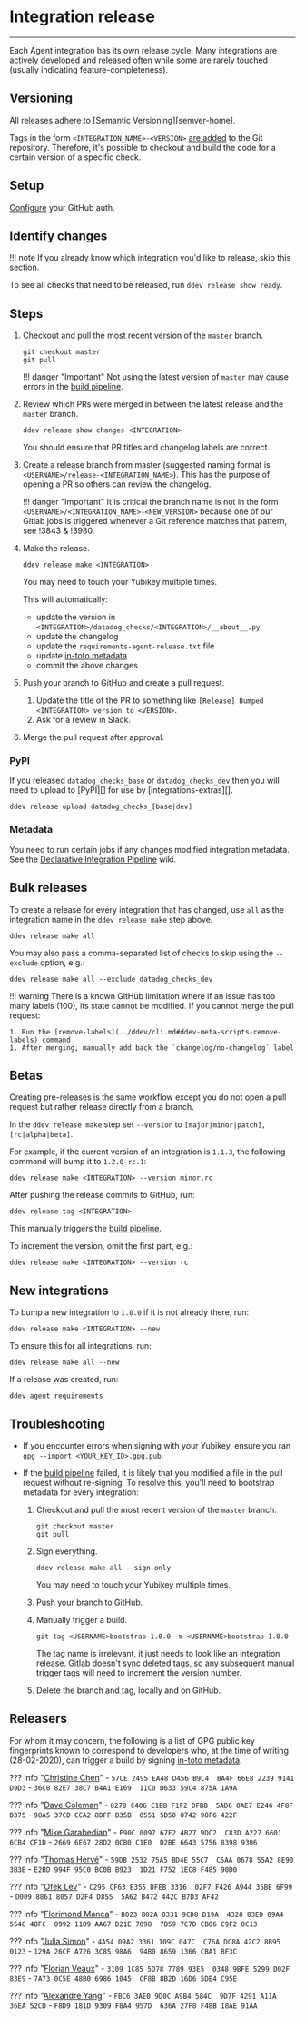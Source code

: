 # Integration release

-----

Each Agent integration has its own release cycle. Many integrations are actively developed and released often while
some are rarely touched (usually indicating feature-completeness).

## Versioning

All releases adhere to [Semantic Versioning][semver-home].

Tags in the form `<INTEGRATION_NAME>-<VERSION>` [are added](../meta/cd.md) to the Git repository. Therefore, it's
possible to checkout and build the code for a certain version of a specific check.

## Setup

[Configure](../ddev/configuration.md#github) your GitHub auth.

## Identify changes

!!! note
    If you already know which integration you'd like to release, skip this section.

To see all checks that need to be released, run `ddev release show ready`.

## Steps

1. Checkout and pull the most recent version of the `master` branch.

    ```
    git checkout master
    git pull
    ```

    !!! danger "Important"
        Not using the latest version of `master` may cause errors in the [build pipeline](../meta/cd.md).

1. Review which PRs were merged in between the latest release and the `master` branch.

    ```
    ddev release show changes <INTEGRATION>
    ```

    You should ensure that PR titles and changelog labels are correct.

1. Create a release branch from master (suggested naming format is `<USERNAME>/release-<INTEGRATION_NAME>`).
   This has the purpose of opening a PR so others can review the changelog.

    !!! danger "Important"
        It is critical the branch name is not in the form `<USERNAME>/<INTEGRATION_NAME>-<NEW_VERSION>` because one of
        our Gitlab jobs is triggered whenever a Git reference matches that pattern, see !3843 & !3980.

1. Make the release.

    ```
    ddev release make <INTEGRATION>
    ```

    You may need to touch your Yubikey multiple times.

    This will automatically:

    - update the version in `<INTEGRATION>/datadog_checks/<INTEGRATION>/__about__.py`
    - update the changelog
    - update the `requirements-agent-release.txt` file
    - update [in-toto metadata](../meta/cd.md)
    - commit the above changes

1. Push your branch to GitHub and create a pull request.

    1. Update the title of the PR to something like `[Release] Bumped <INTEGRATION> version to <VERSION>`.
    1. Ask for a review in Slack.

1. Merge the pull request after approval.

### PyPI

If you released `datadog_checks_base` or `datadog_checks_dev` then you will need to upload to [PyPI][]
for use by [integrations-extras][].

```
ddev release upload datadog_checks_[base|dev]
```

### Metadata

You need to run certain jobs if any changes modified integration metadata. See the
[Declarative Integration Pipeline](https://github.com/DataDog/devops/wiki/Declarative-Integration-Pipeline) wiki.

## Bulk releases

To create a release for every integration that has changed, use `all` as the integration name in the `ddev release make`
step above.

```
ddev release make all
```

You may also pass a comma-separated list of checks to skip using the `--exclude` option, e.g.:

```
ddev release make all --exclude datadog_checks_dev
```

!!! warning
    There is a known GitHub limitation where if an issue has too many labels (100), its state cannot be modified.
    If you cannot merge the pull request:

    1. Run the [remove-labels](../ddev/cli.md#ddev-meta-scripts-remove-labels) command
    1. After merging, manually add back the `changelog/no-changelog` label

## Betas

Creating pre-releases is the same workflow except you do not open a pull request but rather release directly from a branch.

In the `ddev release make` step set `--version` to `[major|minor|patch],[rc|alpha|beta]`.

For example, if the current version of an integration is `1.1.3`, the following command will bump it to `1.2.0-rc.1`:

```
ddev release make <INTEGRATION> --version minor,rc
```

After pushing the release commits to GitHub, run:

```
ddev release tag <INTEGRATION>
```

This manually triggers the [build pipeline](../meta/cd.md).

To increment the version, omit the first part, e.g.:

```
ddev release make <INTEGRATION> --version rc
```

## New integrations

To bump a new integration to `1.0.0` if it is not already there, run:

```
ddev release make <INTEGRATION> --new
```

To ensure this for all integrations, run:

```
ddev release make all --new
```

If a release was created, run:

```
ddev agent requirements
```

## Troubleshooting

- If you encounter errors when signing with your Yubikey, ensure you ran `gpg --import <YOUR_KEY_ID>.gpg.pub`.
- If the [build pipeline](../meta/cd.md) failed, it is likely that you modified a file in the pull request
  without re-signing. To resolve this, you'll need to bootstrap metadata for every integration:

    1. Checkout and pull the most recent version of the `master` branch.

        ```
        git checkout master
        git pull
        ```

    1. Sign everything.

        ```
        ddev release make all --sign-only
        ```

        You may need to touch your Yubikey multiple times.

    1. Push your branch to GitHub.
    1. Manually trigger a build.

        ```
        git tag <USERNAME>bootstrap-1.0.0 -m <USERNAME>bootstrap-1.0.0
        ```

        The tag name is irrelevant, it just needs to look like an integration release. Gitlab doesn't sync
        deleted tags, so any subsequent manual trigger tags will need to increment the version number.

    1. Delete the branch and tag, locally and on GitHub.

## Releasers

For whom it may concern, the following is a list of GPG public key fingerprints known to correspond to developers
who, at the time of writing (28-02-2020), can trigger a build by signing [in-toto metadata](../meta/cd.md).

??? info "[Christine Chen](https://api.github.com/users/ChristineTChen/gpg_keys)"
    - `57CE 2495 EA48 D456 B9C4  BA4F 66E8 2239 9141 D9D3`
    - `36C0 82E7 38C7 B4A1 E169  11C0 D633 59C4 875A 1A9A`

??? info "[Dave Coleman](https://api.github.com/users/dcoleman17/gpg_keys)"
    - `8278 C406 C1BB F1F2 DFBB  5AD6 0AE7 E246 4F8F D375`
    - `98A5 37CD CCA2 8DFF B35B  0551 5D50 0742 90F6 422F`

??? info "[Mike Garabedian](https://api.github.com/users/mgarabed/gpg_keys)"
    - `F90C 0097 67F2 4B27 9DC2  C83D A227 6601 6CB4 CF1D`
    - `2669 6E67 28D2 0CB0 C1E0  D2BE 6643 5756 8398 9306`

??? info "[Thomas Hervé](https://api.github.com/users/therve/gpg_keys)"
    - `59DB 2532 75A5 BD4E 55C7  C5AA 0678 55A2 8E90 3B3B`
    - `E2BD 994F 95C0 BC0B B923  1D21 F752 1EC8 F485 90D0`

??? info "[Ofek Lev](https://api.github.com/users/ofek/gpg_keys)"
    - `C295 CF63 B355 DFEB 3316  02F7 F426 A944 35BE 6F99`
    - `D009 8861 8057 D2F4 D855  5A62 B472 442C B7D3 AF42`

??? info "[Florimond Manca](https://api.github.com/users/florimondmanca/gpg_keys)"
    - `B023 B02A 0331 9CD8 D19A  4328 83ED 89A4 5548 48FC`
    - `0992 11D9 AA67 D21E 7098  7B59 7C7D CB06 C9F2 0C13`

??? info "[Julia Simon](https://api.github.com/users/hithwen/gpg_keys)"
    - `4A54 09A2 3361 109C 047C  C76A DC8A 42C2 8B95 0123`
    - `129A 26CF A726 3C85 98A6  94B0 8659 1366 CBA1 BF3C`

??? info "[Florian Veaux](https://api.github.com/users/FlorianVeaux/gpg_keys)"
    - `3109 1C85 5D78 7789 93E5  0348 9BFE 5299 D02F 83E9`
    - `7A73 0C5E 48B0 6986 1045  CF8B 8B2D 16D6 5DE4 C95E`

??? info "[Alexandre Yang](https://api.github.com/users/AlexandreYang/gpg_keys)"
    - `FBC6 3AE0 9D0C A9B4 584C  9D7F 4291 A11A 36EA 52CD`
    - `F8D9 181D 9309 F8A4 957D  636A 27F8 F48B 18AE 91AA`
